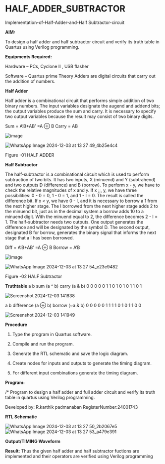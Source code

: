 # HALF_ADDER_SUBTRACTOR

Implementation-of-Half-Adder-and-Half Subtractor-circuit

**AIM:**

To design a half adder and half subtractor circuit and verify its truth table in Quartus using Verilog programming.

**Equipments Required:**

Hardware – PCs, Cyclone II , USB flasher 

Software – Quartus prime Theory Adders are digital circuits that carry out the addition of numbers.

**Half Adder**

Half adder is a combinational circuit that performs simple addition of two binary numbers. The input variables designate the augend and addend bits; the output variables produce the sum and carry. It is necessary to specify two output variables because the result may consist of two binary digits.

Sum = A’B+AB’ =A ⊕ B Carry = AB

![image](https://github.com/naavaneetha/HALF_ADDER_SUBTRACTOR/assets/154305477/bd4a0b2c-cdbc-4184-ab08-81578f121e1f)

![WhatsApp Image 2024-12-03 at 13 27 49_4b25e4c4](https://github.com/user-attachments/assets/fb02f314-f3b1-4602-a491-f95831825a30)


Figure -01 HALF ADDER

**Half Subtractor**

The half-subtractor is a combinational circuit which is used to perform subtraction of two bits. It has two inputs, X (minuend) and Y (subtrahend) and two outputs D (difference) and B (borrow). To perform x - y, we have to check the relative magnitudes of x and y. If x ;;, y, we have three possibilities: 0 - 0 = 0, 1 - 0 = 1, and 1 - I = 0. The result is called the difference bit. If x < y, we have 0 - I, and it is necessary to borrow a 1 from the next higher stage. The I borrowed from the next higher stage adds 2 to the minuend bit, just as in the decimal system a borrow adds 10 to a minuend digit. With the minuend equal to 2, the difference becomes 2 - I = 1. The half-subtractor needs two outputs. One output generates the difference and will be designated by the symbol D. The second output, designated B for borrow, generates the binary signal that informs the next stage that a I has been borrowed. 

Diff = A’B+AB’ =A ⊕ B
Borrow = A’B

 ![image](https://github.com/naavaneetha/HALF_ADDER_SUBTRACTOR/assets/154305477/d76b099c-513f-4e7c-843a-e2fd028a531a)

 ![WhatsApp Image 2024-12-03 at 13 27 54_e23e9482](https://github.com/user-attachments/assets/af197e8f-e765-47d1-8a27-d678ad3eaa0c)


Figure -02 HALF Subtractor

**Truthtable**
 a b sum (a ^ b) carry (a & b) 0 0 0 0 0 1 1 0 1 0 1 0 1 1 0 1

 ![Screenshot 2024-12-03 141838](https://github.com/user-attachments/assets/3793c770-6e20-4e48-bedc-14c5265f1446)

 a b difference (a ⊕ b) borrow (~a & b) 0 0 0 0 0 1 1 1 1 0 1 0 1 1 0 0 

 ![Screenshot 2024-12-03 141949](https://github.com/user-attachments/assets/a065f49d-6cba-44fa-97e5-fe718cb34d59)



**Procedure**

1.	Type the program in Quartus software.

2.	Compile and run the program.

3.	Generate the RTL schematic and save the logic diagram.

4.	Create nodes for inputs and outputs to generate the timing diagram.

5.	For different input combinations generate the timing diagram.


**Program:**

/* Program to design a half adder and full adder circuit and verify its truth table in quartus using Verilog programming.

Developed by: R.karthik padmanaban
RegisterNumber:24001743

**RTL Schematic**

![WhatsApp Image 2024-12-03 at 13 27 50_2b2067e5](https://github.com/user-attachments/assets/4732943b-519f-4994-bbe4-020803600ddc)
![WhatsApp Image 2024-12-03 at 13 27 53_a479e391](https://github.com/user-attachments/assets/2bf4a632-55b6-4cf6-8002-24e86dc835d2)




**Output/TIMING Waveform**

**Result:**
 Thus the given half adder and half subtractor fuctions are implemented and their operators are verified using Verilog programming

